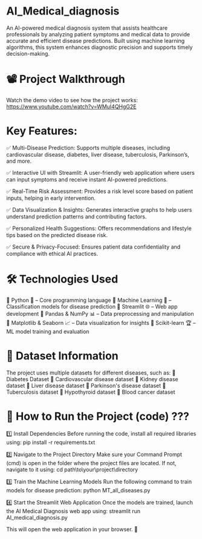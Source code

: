 # AI_Medical_diagnosis
An AI-powered medical diagnosis system that assists healthcare professionals by analyzing patient symptoms and medical data to provide accurate and efficient disease predictions. Built using machine learning algorithms, this system enhances diagnostic precision and supports timely decision-making.

# 📽️ Project Walkthrough
Watch the demo video to see how the project works:
https://www.youtube.com/watch?v=WMuI4QHgG2E

# Key Features:
✅ Multi-Disease Prediction: Supports multiple diseases, including cardiovascular disease, diabetes, liver disease, tuberculosis, Parkinson’s, and more.

✅ Interactive UI with Streamlit: A user-friendly web application where users can input symptoms and receive instant AI-powered predictions.

✅ Real-Time Risk Assessment: Provides a risk level score based on patient inputs, helping in early intervention.

✅ Data Visualization & Insights: Generates interactive graphs to help users understand prediction patterns and contributing factors.

✅ Personalized Health Suggestions: Offers recommendations and lifestyle tips based on the predicted disease risk.

✅ Secure & Privacy-Focused: Ensures patient data confidentiality and compliance with ethical AI practices.

# 🛠️ Technologies Used
🔹 Python 🐍 – Core programming language
🔹 Machine Learning 🤖 – Classification models for disease prediction
🔹 Streamlit 🌐 – Web app development
🔹 Pandas & NumPy 📊 – Data preprocessing and manipulation
🔹 Matplotlib & Seaborn 📈 – Data visualization for insights
🔹 Scikit-learn 🏆 – ML model training and evaluation

# 📂 Dataset Information
The project uses multiple datasets for different diseases, such as:
🔹 Diabetes Dataset
🔹 Cardiovascular disease dataset
🔹 Kidney disease dataset
🔹 Liver disease dataset
🔹 Parkinson's disease dataset
🔹 Tuberculosis dataset
🔹 Hypothyroid dataset
🔹 Blood cancer dataset

# 🚀 How to Run the Project (code) ???
1️⃣ Install Dependencies
Before running the code, install all required libraries using:
pip install -r requirements.txt

2️⃣ Navigate to the Project Directory
Make sure your Command Prompt (cmd) is open in the folder where the project files are located.
If not, navigate to it using:
cd path\to\your\project\directory

3️⃣ Train the Machine Learning Models
Run the following command to train models for disease prediction:
python MT_all_diseases.py

4️⃣ Start the Streamlit Web Application
Once the models are trained, launch the AI Medical Diagnosis web app using:
streamlit run AI_medical_diagnosis.py

This will open the web application in your browser. 🚀
